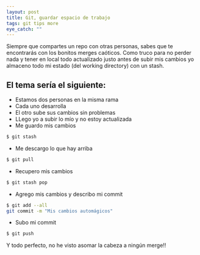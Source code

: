 ```yaml
---
layout: post
title: Git, guardar espacio de trabajo
tags: git tips more
eye_catch: ""
---
```


Siempre que compartes un repo con otras personas, sabes que te encontrarás con los bonitos merges caóticos.
Como truco para no perder nada y tener en local todo actualizado justo antes de subir mis cambios yo almaceno todo mi estado
 (del working directory) con un stash.

## El tema sería el siguiente:

* Estamos dos personas en la misma rama
* Cada uno desarrolla
* El otro sube sus cambios sin problemas
* LLego yo a subir lo mío y no estoy actualizada
* Me guardo mis cambios
 

```bash
$ git stash
```

* Me descargo lo que hay arriba

```bash
$ git pull
```

* Recupero mis cambios

```bash
$ git stash pop
```

* Agrego mis cambios y describo mi commit

```bash
$ git add --all
git commit -m "Mis cambios automágicos"
```

* Subo mi commit

```bash
$ git push
```

Y todo perfecto, no he visto asomar la cabeza a ningún merge!!
